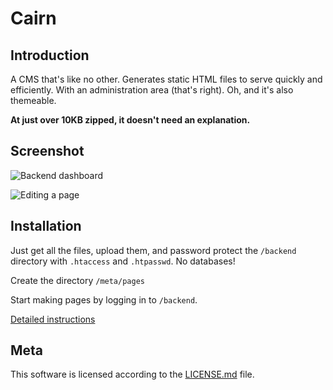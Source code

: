 Cairn
=====

Introduction
------------

A CMS that's like no other. Generates static HTML files to serve quickly and efficiently.
With an administration area (that's right). Oh, and it's also themeable.

**At just over 10KB zipped, it doesn't need an explanation.**

Screenshot
----------

![Backend dashboard](http://iweb.lfred.info/cairn/dash.png "Backend dashboard")

![Editing a page](http://iweb.lfred.info/cairn/edit.png "Editing a page")

Installation
------------

Just get all the files, upload them, and password protect the `/backend` directory with `.htaccess` and `.htpasswd`.
No databases!

Create the directory `/meta/pages`

Start making pages by logging in to `/backend`.

[Detailed instructions](https://github.com/alfredxing/cairn/wiki/Installation-&-Setup)

Meta
----

This software is licensed according to the [LICENSE.md](https://raw.github.com/alfredxing/cairn/master/LICENSE.md) file.
